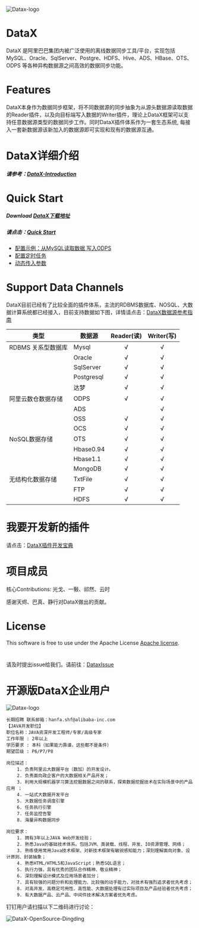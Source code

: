 ![Datax-logo](https://github.com/alibaba/DataX/blob/master/images/DataX-logo.jpg)



# DataX

DataX 是阿里巴巴集团内被广泛使用的离线数据同步工具/平台，实现包括 MySQL、Oracle、SqlServer、Postgre、HDFS、Hive、ADS、HBase、OTS、ODPS 等各种异构数据源之间高效的数据同步功能。



# Features

DataX本身作为数据同步框架，将不同数据源的同步抽象为从源头数据源读取数据的Reader插件，以及向目标端写入数据的Writer插件，理论上DataX框架可以支持任意数据源类型的数据同步工作。同时DataX插件体系作为一套生态系统, 每接入一套新数据源该新加入的数据源即可实现和现有的数据源互通。



# DataX详细介绍

##### 请参考：[DataX-Introduction](https://github.com/alibaba/DataX/wiki/DataX-Introduction)



# Quick Start

##### Download [DataX下载地址](http://datax-opensource.oss-cn-hangzhou.aliyuncs.com/datax.tar.gz)

##### 请点击：[Quick Start](https://github.com/alibaba/DataX/wiki/Quick-Start)
* [配置示例：从MySQL读取数据 写入ODPS](https://github.com/alibaba/DataX/wiki/Quick-Start)
* [配置定时任务](https://github.com/alibaba/DataX/wiki/%E9%85%8D%E7%BD%AE%E5%AE%9A%E6%97%B6%E4%BB%BB%E5%8A%A1%EF%BC%88Linux%E7%8E%AF%E5%A2%83%EF%BC%89)
* [动态传入参数](https://github.com/alibaba/DataX/wiki/%E5%8A%A8%E6%80%81%E4%BC%A0%E5%85%A5%E5%8F%82%E6%95%B0)



# Support Data Channels

DataX目前已经有了比较全面的插件体系，主流的RDBMS数据库、NOSQL、大数据计算系统都已经接入，目前支持数据如下图，详情请点击：[DataX数据源参考指南](https://github.com/alibaba/DataX/wiki/DataX-all-data-channels)

| 类型           | 数据源        | Reader(读) | Writer(写) |
| ------------ | ---------- | :-------: | :-------: |
| RDBMS 关系型数据库 | Mysql      |     √     |     √     |
|              | Oracle     |     √     |     √     |
|              | SqlServer  |     √     |     √     |
|              | Postgresql |     √     |     √     |
|              | 达梦         |     √     |     √     |
| 阿里云数仓数据存储    | ODPS       |     √     |     √     |
|              | ADS        |           |     √     |
|              | OSS        |     √     |     √     |
|              | OCS        |     √     |     √     |
| NoSQL数据存储    | OTS        |     √     |     √     |
|              | Hbase0.94  |     √     |     √     |
|              | Hbase1.1   |     √     |     √     |
|              | MongoDB    |     √     |     √     |
| 无结构化数据存储     | TxtFile    |     √     |     √     |
|              | FTP        |     √     |     √     |
|              | HDFS       |     √     |     √     |


# 我要开发新的插件
请点击：[DataX插件开发宝典](https://github.com/alibaba/DataX/wiki/DataX%E6%8F%92%E4%BB%B6%E5%BC%80%E5%8F%91%E5%AE%9D%E5%85%B8)

# 项目成员

核心Contributions:  光戈、一斅、祁然、云时

感谢天烬、巴真、静行对DataX做出的贡献。

# License

This software is free to use under the Apache License [Apache license](https://github.com/alibaba/DataX/blob/master/license.txt).

# 
请及时提出issue给我们。请前往：[DataxIssue](https://github.com/alibaba/DataX/issues)

# 开源版DataX企业用户

![Datax-logo](https://github.com/alibaba/DataX/blob/master/images/datax-enterprise-users.jpg)

```
长期招聘 联系邮箱：hanfa.shf@alibaba-inc.com
【JAVA开发职位】
职位名称：JAVA资深开发工程师/专家/高级专家
工作年限 : 2年以上
学历要求 : 本科（如果能力靠谱，这些都不是条件）
期望层级 : P6/P7/P8

岗位描述：
    1. 负责阿里云大数据平台（数加）的开发设计。 
    2. 负责面向政企客户的大数据相关产品开发；
    3. 利用大规模机器学习算法挖掘数据之间的联系，探索数据挖掘技术在实际场景中的产品应用 ；
    4. 一站式大数据开发平台
    5. 大数据任务调度引擎
    6. 任务执行引擎
    7. 任务监控告警
    8. 海量异构数据同步

岗位要求：
    1. 拥有3年以上JAVA Web开发经验；
    2. 熟悉Java的基础技术体系。包括JVM、类装载、线程、并发、IO资源管理、网络；
    3. 熟练使用常用Java技术框架、对新技术框架有敏锐感知能力；深刻理解面向对象、设计原则、封装抽象；
    4. 熟悉HTML/HTML5和JavaScript；熟悉SQL语言；
    5. 执行力强，具有优秀的团队合作精神、敬业精神；
    6. 深刻理解设计模式及应用场景者加分；
    7. 具有较强的问题分析和处理能力、比较强的动手能力，对技术有强烈追求者优先考虑；
    8. 对高并发、高稳定可用性、高性能、大数据处理有过实际项目及产品经验者优先考虑；
    9. 有大数据产品、云产品、中间件技术解决方案者优先考虑。
````
钉钉用户请扫描以下二维码进行讨论：

![DataX-OpenSource-Dingding](https://raw.githubusercontent.com/alibaba/DataX/master/images/datax-opensource-dingding.png)


